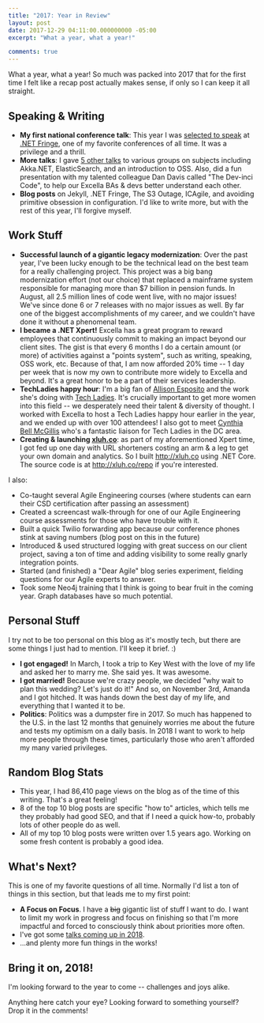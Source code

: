 ```yaml
---
title: "2017: Year in Review"
layout: post
date: 2017-12-29 04:11:00.000000000 -05:00
excerpt: "What a year, what a year!"

comments: true
---
```


What a year, what a year! So much was packed into 2017 that for the first time I felt like a recap post actually makes sense, if only so I can keep it all straight.

## Speaking &amp; Writing

* **My first national conference talk**: This year I was [selected to speak](https://www.youtube.com/watch?v=jFDXNGFvcYg) at [.NET Fringe](http://dotnetfringe.org), one of my favorite conferences of all time. It was a privilege and a thrill.
* **More talks**: I gave [5 other talks](https://seankilleen.com/Presentations/) to various groups on subjects including Akka.NET, ElasticSearch, and an introduction to OSS. Also, did a fun presentation with my talented colleague Dan Davis called "The Dev-inci Code", to help our Excella BAs &amp; devs better understand each other.
* **Blog posts** on Jekyll, .NET Fringe, The S3 Outage, ICAgile, and avoiding primitive obsession in configuration. I'd like to write more, but with the rest of this year, I'll forgive myself.

## Work Stuff

* **Successful launch of a gigantic legacy modernization**: Over the past year, I've been lucky enough to be the technical lead on the best team for a really challenging project. This project was a big bang modernization effort (not our choice) that replaced a mainframe system responsible for managing more than $7 billion in pension funds. In August, all 2.5 million lines of code went live, with no major issues! We've since done 6 or 7 releases with no major issues as well. By far one of the biggest accomplishments of my career, and we couldn't have done it without a phenomenal team.
* **I became a .NET Xpert!** Excella has a great program to reward employees that continuously commit to making an impact beyond our client sites. The gist is that every 6 months I do a certain amount (or more) of activities against a "points system", such as writing, speaking, OSS work, etc. Because of that, I am now afforded 20% time -- 1 day per week that is now my own to contribute more widely to Excella and beyond. It's a great honor to be a part of their services leadership.
* **TechLadies happy hour**: I'm a big fan of [Allison Esposito](https://twitter.com/allisonveronica) and the work she's doing with [Tech Ladies](https://www.hiretechladies.com). It's crucially important to get more women into this field -- we desperately need their talent & diversity of thought. I worked with Excella to host a Tech Ladies happy hour earlier in the year, and we ended up with over 100 attendees! I also got to meet [Cynthia Bell McGillis](https://twitter.com/cynthiamcgillis) who's a fantastic liaison for Tech Ladies in the DC area.
* **Creating &amp; launching [xluh.co](http://xluh.co)**: as part of my aforementioned Xpert time, I got fed up one day with URL shorteners costing an arm &amp; a leg to get your own domain and analytics. So I built <http://xluh.co> using .NET Core. The source code is at <http://xluh.co/repo> if you're interested.

I also:

* Co-taught several Agile Engineering courses (where students can earn their CSD certification after passing an assessment)
* Created a screencast walk-through for one of our Agile Engineering course assessments for those who have trouble with it.
* Built a quick Twilio forwarding app because our conference phones stink at saving numbers (blog post on this in the future)
* Introduced &amp; used structured logging with great success on our client project, saving a ton of time and adding visibility to some really gnarly integration points.
* Started (and finished) a "Dear Agile" blog series experiment, fielding questions for our Agile experts to answer.
* Took some Neo4j training that I think is going to bear fruit in the coming year. Graph databases have so much potential.

## Personal Stuff

I try not to be too personal on this blog as it's mostly tech, but there are some things I just had to mention. I'll keep it brief. :)

* **I got engaged!** In March, I took a trip to Key West with the love of my life and asked her to marry me. She said yes. It was awesome.
* **I got married!** Because we're crazy people, we decided "why wait to plan this wedding? Let's just do it!" And so, on November 3rd, Amanda and I got hitched. It was hands down the best day of my life, and everything that I wanted it to be.
* **Politics**: Politics was a dumpster fire in 2017. So much has happened to the U.S. in the last 12 months that genuinely worries me about the future and tests my optimism on a daily basis. In 2018 I want to work to help more people through these times, particularly those who aren't afforded my many varied privileges.

## Random Blog Stats

* This year, I had 86,410 page views on the blog as of the time of this writing. That's a great feeling!
* 8 of the top 10 blog posts are specific "how to" articles, which tells me they probably had good SEO, and that if I need a quick how-to, probably lots of other people do as well.
* All of my top 10 blog posts were written over 1.5 years ago. Working on some fresh content is probably a good idea.

## What's Next?

This is one of my favorite questions of all time. Normally I'd list a ton of things in this section, but that leads me to my first point:

* **A Focus on Focus**. I have a ~~big~~ gigantic list of stuff I want to do. I want to limit my work in progress and focus on finishing so that I'm more impactful and forced to consciously think about priorities more often.
* I've got some [talks coming up in 2018](https://seankilleen.com/Presentations/).
* ...and plenty more fun things in the works!

## Bring it on, 2018!

I'm looking forward to the year to come -- challenges and joys alike.

Anything here catch your eye? Looking forward to something yourself? Drop it in the comments!